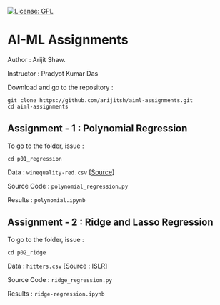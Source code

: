 [![License: GPL](https://img.shields.io/badge/License-GPL-yellow.svg)](https://opensource.org/licenses/GPL-2.0)
# AI-ML Assignments

Author : Arijit Shaw.

Instructor : Pradyot Kumar Das

Download and go to the repository :
```
git clone https://github.com/arijitsh/aiml-assignments.git
cd aiml-assignments
```

## Assignment - 1 : Polynomial Regression

To go to the folder, issue :
```
cd p01_regression
````

Data : `winequality-red.csv` [[Source](https://archive.ics.uci.edu/ml/datasets/Wine+Quality)]

Source Code : `polynomial_regression.py `

Results : `polynomial.ipynb `

## Assignment - 2 : Ridge and Lasso Regression

To go to the folder, issue :
```
cd p02_ridge
````

Data : `hitters.csv` [Source : ISLR]

Source Code : `ridge_regression.py `

Results : `ridge-regression.ipynb`
